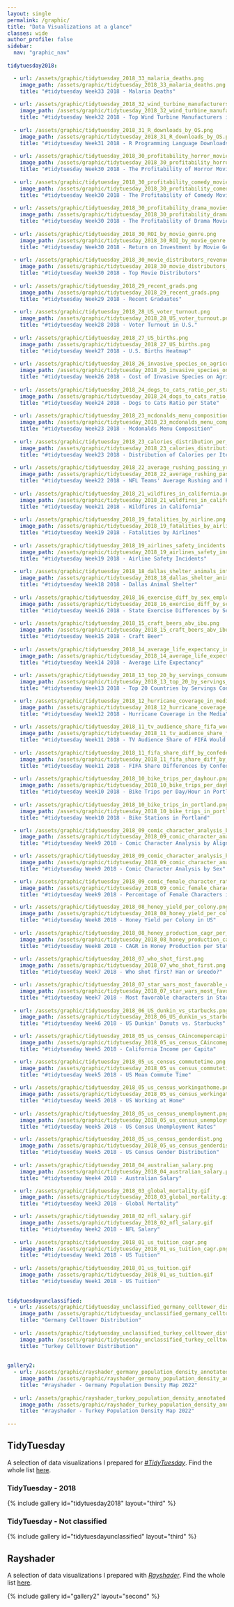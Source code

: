 ```yaml
---
layout: single
permalink: /graphic/
title: "Data Visualizations at a glance"
classes: wide
author_profile: false
sidebar:
  nav: "graphic_nav"
  
tidytuesday2018:

  - url: /assets/graphic/tidytuesday_2018_33_malaria_deaths.png
    image_path: /assets/graphic/tidytuesday_2018_33_malaria_deaths.png
    title: "#tidytuesday Week33 2018 - Malaria Deaths"
    
  - url: /assets/graphic/tidytuesday_2018_32_wind_turbine_manufacturers.png
    image_path: /assets/graphic/tidytuesday_2018_32_wind_turbine_manufacturers.png
    title: "#tidytuesday Week32 2018 - Top Wind Turbine Manufacturers in U.S."
    
  - url: /assets/graphic/tidytuesday_2018_31_R_downloads_by_OS.png
    image_path: /assets/graphic/tidytuesday_2018_31_R_downloads_by_OS.png
    title: "#tidytuesday Week31 2018 - R Programming Language Downloads"
    
  - url: /assets/graphic/tidytuesday_2018_30_profitability_horror_movies.png
    image_path: /assets/graphic/tidytuesday_2018_30_profitability_horror_movies.png
    title: "#tidytuesday Week30 2018 - The Profitability of Horror Movies"
    
  - url: /assets/graphic/tidytuesday_2018_30_profitability_comedy_movies.png
    image_path: /assets/graphic/tidytuesday_2018_30_profitability_comedy_movies.png
    title: "#tidytuesday Week30 2018 - The Profitability of Comedy Movies"
    
  - url: /assets/graphic/tidytuesday_2018_30_profitability_drama_movies.png
    image_path: /assets/graphic/tidytuesday_2018_30_profitability_drama_movies.png
    title: "#tidytuesday Week30 2018 - The Profitability of Drama Movies"
    
  - url: /assets/graphic/tidytuesday_2018_30_ROI_by_movie_genre.png
    image_path: /assets/graphic/tidytuesday_2018_30_ROI_by_movie_genre.png
    title: "#tidytuesday Week30 2018 - Return on Investment by Movie Genre"
    
  - url: /assets/graphic/tidytuesday_2018_30_movie_distributors_revenue.png
    image_path: /assets/graphic/tidytuesday_2018_30_movie_distributors_revenue.png
    title: "#tidytuesday Week30 2018 - Top Movie Distributors"
    
  - url: /assets/graphic/tidytuesday_2018_29_recent_grads.png
    image_path: /assets/graphic/tidytuesday_2018_29_recent_grads.png
    title: "#tidytuesday Week29 2018 - Recent Graduates"
    
  - url: /assets/graphic/tidytuesday_2018_28_US_voter_turnout.png
    image_path: /assets/graphic/tidytuesday_2018_28_US_voter_turnout.png
    title: "#tidytuesday Week28 2018 - Voter Turnout in U.S."
    
  - url: /assets/graphic/tidytuesday_2018_27_US_births.png
    image_path: /assets/graphic/tidytuesday_2018_27_US_births.png
    title: "#tidytuesday Week27 2018 - U.S. Births Heatmap"
    
  - url: /assets/graphic/tidytuesday_2018_26_invasive_species_on_agriculture.png
    image_path: /assets/graphic/tidytuesday_2018_26_invasive_species_on_agriculture.png
    title: "#tidytuesday Week26 2018 - Cost of Invasive Species on Agriculture"
    
  - url: /assets/graphic/tidytuesday_2018_24_dogs_to_cats_ratio_per_state.png
    image_path: /assets/graphic/tidytuesday_2018_24_dogs_to_cats_ratio_per_state.png
    title: "#tidytuesday Week24 2018 - Dogs to Cats Ratio per State"
    
  - url: /assets/graphic/tidytuesday_2018_23_mcdonalds_menu_composition.gif
    image_path: /assets/graphic/tidytuesday_2018_23_mcdonalds_menu_composition.gif
    title: "#tidytuesday Week23 2018 - Mcdonalds Menu Composition"
    
  - url: /assets/graphic/tidytuesday_2018_23_calories_distribution_per_item_by_restaurant.png
    image_path: /assets/graphic/tidytuesday_2018_23_calories_distribution_per_item_by_restaurant.png
    title: "#tidytuesday Week23 2018 - Distribution of Calories per Item by Fast Food Restaurant"
    
  - url: /assets/graphic/tidytuesday_2018_22_average_rushing_passing_yrd_per_NFL_team.png
    image_path: /assets/graphic/tidytuesday_2018_22_average_rushing_passing_yrd_per_NFL_team.png
    title: "#tidytuesday Week22 2018 - NFL Teams' Average Rushing and Passing Yards"
    
  - url: /assets/graphic/tidytuesday_2018_21_wildfires_in_california.png
    image_path: /assets/graphic/tidytuesday_2018_21_wildfires_in_california.png
    title: "#tidytuesday Week21 2018 - Wildfires in California"
    
  - url: /assets/graphic/tidytuesday_2018_19_fatalities_by_airline.png
    image_path: /assets/graphic/tidytuesday_2018_19_fatalities_by_airline.png
    title: "#tidytuesday Week19 2018 - Fatalities by Airlines"
    
  - url: /assets/graphic/tidytuesday_2018_19_airlines_safety_incidents.png
    image_path: /assets/graphic/tidytuesday_2018_19_airlines_safety_incidents.png
    title: "#tidytuesday Week19 2018 - Airline Safety Incidents"
    
  - url: /assets/graphic/tidytuesday_2018_18_dallas_shelter_animals_intake_outcome.png
    image_path: /assets/graphic/tidytuesday_2018_18_dallas_shelter_animals_intake_outcome.png
    title: "#tidytuesday Week18 2018 - Dallas Animal Shelter"
    
  - url: /assets/graphic/tidytuesday_2018_16_exercise_diff_by_sex_employment.png
    image_path: /assets/graphic/tidytuesday_2018_16_exercise_diff_by_sex_employment.png
    title: "#tidytuesday Week16 2018 - State Exercise Differences by Sex and Work Status"
    
  - url: /assets/graphic/tidytuesday_2018_15_craft_beers_abv_ibu.png
    image_path: /assets/graphic/tidytuesday_2018_15_craft_beers_abv_ibu.png
    title: "#tidytuesday Week15 2018 - Craft Beer"
    
  - url: /assets/graphic/tidytuesday_2018_14_average_life_expectancy_in_years.png
    image_path: /assets/graphic/tidytuesday_2018_14_average_life_expectancy_in_years.png
    title: "#tidytuesday Week14 2018 - Average Life Expectancy"
    
  - url: /assets/graphic/tidytuesday_2018_13_top_20_by_servings_consumed.png
    image_path: /assets/graphic/tidytuesday_2018_13_top_20_by_servings_consumed.png
    title: "#tidytuesday Week13 2018 - Top 20 Countries by Servings Consumed per Person, 2010"

  - url: /assets/graphic/tidytuesday_2018_12_hurricane_coverage_in_media.png
    image_path: /assets/graphic/tidytuesday_2018_12_hurricane_coverage_in_media.png
    title: "#tidytuesday Week12 2018 - Hurricane Coverage in the Media"
    
  - url: /assets/graphic/tidytuesday_2018_11_tv_audience_share_fifa_world_cup_2010.png
    image_path: /assets/graphic/tidytuesday_2018_11_tv_audience_share_fifa_world_cup_2010.png
    title: "#tidytuesday Week11 2018 - TV Audience Share of FIFA Would Cup, 2010 (UEFA Countries)" 
    
  - url: /assets/graphic/tidytuesday_2018_11_fifa_share_diff_by_confederation_country.png
    image_path: /assets/graphic/tidytuesday_2018_11_fifa_share_diff_by_confederation_country.png
    title: "#tidytuesday Week11 2018 - FIFA Share Differences by Confederation and Country" 
    
  - url: /assets/graphic/tidytuesday_2018_10_bike_trips_per_dayhour.png
    image_path: /assets/graphic/tidytuesday_2018_10_bike_trips_per_dayhour.png
    title: "#tidytuesday Week10 2018 - Bike Trips per Day/Hour in Portland" 
    
  - url: /assets/graphic/tidytuesday_2018_10_bike_trips_in_portland.png
    image_path: /assets/graphic/tidytuesday_2018_10_bike_trips_in_portland.png
    title: "#tidytuesday Week10 2018 - Bike Stations in Portland" 

  - url: /assets/graphic/tidytuesday_2018_09_comic_character_analysis_by_align.png
    image_path: /assets/graphic/tidytuesday_2018_09_comic_character_analysis_by_align.png
    title: "#tidytuesday Week9 2018 - Comic Character Analysis by Align (Good or Bad)" 

  - url: /assets/graphic/tidytuesday_2018_09_comic_character_analysis_by_sex.png
    image_path: /assets/graphic/tidytuesday_2018_09_comic_character_analysis_by_sex.png
    title: "#tidytuesday Week9 2018 - Comic Character Analysis by Sex" 

  - url: /assets/graphic/tidytuesday_2018_09_comic_female_character_ratio.png
    image_path: /assets/graphic/tidytuesday_2018_09_comic_female_character_ratio.png
    title: "#tidytuesday Week9 2018 - Percentage of Female Characters in Universe" 

  - url: /assets/graphic/tidytuesday_2018_08_honey_yield_per_colony.png
    image_path: /assets/graphic/tidytuesday_2018_08_honey_yield_per_colony.png
    title: "#tidytuesday Week8 2018 - Honey Yield per Colony in US" 
    
  - url: /assets/graphic/tidytuesday_2018_08_honey_production_cagr_per_states.png
    image_path: /assets/graphic/tidytuesday_2018_08_honey_production_cagr_per_states.png
    title: "#tidytuesday Week8 2018 - CAGR in Honey Production per State" 
    
  - url: /assets/graphic/tidytuesday_2018_07_who_shot_first.png
    image_path: /assets/graphic/tidytuesday_2018_07_who_shot_first.png
    title: "#tidytuesday Week7 2018 - Who shot first? Han or Greedo?" 

  - url: /assets/graphic/tidytuesday_2018_07_star_wars_most_favorable_character.png
    image_path: /assets/graphic/tidytuesday_2018_07_star_wars_most_favorable_character.png
    title: "#tidytuesday Week7 2018 - Most favorable characters in Star Wars" 
    
  - url: /assets/graphic/tidytuesday_2018_06_US_dunkin_vs_starbucks.png
    image_path: /assets/graphic/tidytuesday_2018_06_US_dunkin_vs_starbucks.png
    title: "#tidytuesday Week6 2018 - US Dunkin' Donuts vs. Starbucks" 

  - url: /assets/graphic/tidytuesday_2018_05_us_census_CAincomepercapita.png
    image_path: /assets/graphic/tidytuesday_2018_05_us_census_CAincomepercapita.png
    title: "#tidytuesday Week5 2018 - California Income per Capita"  

  - url: /assets/graphic/tidytuesday_2018_05_us_census_commutetime.png
    image_path: /assets/graphic/tidytuesday_2018_05_us_census_commutetime.png
    title: "#tidytuesday Week5 2018 - US Mean Commute Time"  
    
  - url: /assets/graphic/tidytuesday_2018_05_us_census_workingathome.png
    image_path: /assets/graphic/tidytuesday_2018_05_us_census_workingathome.png
    title: "#tidytuesday Week5 2018 - US Working at Home"  
    
  - url: /assets/graphic/tidytuesday_2018_05_us_census_unemployment.png
    image_path: /assets/graphic/tidytuesday_2018_05_us_census_unemployment.png
    title: "#tidytuesday Week5 2018 - US Census Unemployment Rates"

  - url: /assets/graphic/tidytuesday_2018_05_us_census_genderdist.png
    image_path: /assets/graphic/tidytuesday_2018_05_us_census_genderdist.png
    title: "#tidytuesday Week5 2018 - US Census Gender Distribution"  
    
  - url: /assets/graphic/tidytuesday_2018_04_australian_salary.png
    image_path: /assets/graphic/tidytuesday_2018_04_australian_salary.png
    title: "#tidytuesday Week4 2018 - Australian Salary"

  - url: /assets/graphic/tidytuesday_2018_03_global_mortality.gif
    image_path: /assets/graphic/tidytuesday_2018_03_global_mortality.gif
    title: "#tidytuesday Week3 2018 - Global Mortality"

  - url: /assets/graphic/tidytuesday_2018_02_nfl_salary.gif
    image_path: /assets/graphic/tidytuesday_2018_02_nfl_salary.gif
    title: "#tidytuesday Week2 2018 - NFL Salary"
    
  - url: /assets/graphic/tidytuesday_2018_01_us_tuition_cagr.png
    image_path: /assets/graphic/tidytuesday_2018_01_us_tuition_cagr.png
    title: "#tidytuesday Week1 2018 - US Tuition"  
    
  - url: /assets/graphic/tidytuesday_2018_01_us_tuition.gif
    image_path: /assets/graphic/tidytuesday_2018_01_us_tuition.gif
    title: "#tidytuesday Week1 2018 - US Tuition"
    
    
tidytuesdayunclassified:
  - url: /assets/graphic/tidytuesday_unclassified_germany_celltower_distribution.png
    image_path: /assets/graphic/tidytuesday_unclassified_germany_celltower_distribution.png
    title: "Germany Celltower Distribution" 
    
  - url: /assets/graphic/tidytuesday_unclassified_turkey_celltower_distribution.png
    image_path: /assets/graphic/tidytuesday_unclassified_turkey_celltower_distribution.png
    title: "Turkey Celltower Distribution" 
    
    
gallery2:
  - url: /assets/graphic/rayshader_germany_population_density_annotated.png
    image_path: /assets/graphic/rayshader_germany_population_density_annotated.png
    title: "#rayshader - Germany Population Density Map 2022"   
  
  - url: /assets/graphic/rayshader_turkey_population_density_annotated.png
    image_path: /assets/graphic/rayshader_turkey_population_density_annotated.png
    title: "#rayshader - Turkey Population Density Map 2022" 
    
---
```


## TidyTuesday
A selection of data visualizations I prepared for <a href="https://github.com/rfordatascience/tidytuesday" target="_blank"><i>#TidyTuesday</i></a>. Find the whole list <a href="https://github.com/canaytore/tidytuesday" target="_blank">here</a>.

### TidyTuesday - 2018

{% include gallery id="tidytuesday2018" layout="third" %}

### TidyTuesday - Not classified

{% include gallery id="tidytuesdayunclassified" layout="third" %}


## Rayshader
A selection of data visualizations I prepared with <a href="https://github.com/tylermorganwall/rayshader" target="_blank"><i>Rayshader</i></a>. Find the whole list <a href="https://github.com/canaytore/rayshader-portraits" target="_blank">here</a>.

{% include gallery id="gallery2" layout="second" %}


